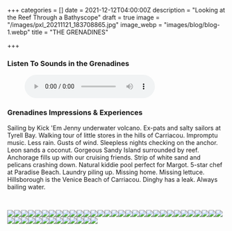 +++
categories = []
date = 2021-12-12T04:00:00Z
description = "Looking at the Reef Through a Bathyscope"
draft = true
image = "/images/pxl_20211121_183708865.jpg"
image_webp = "images/blog/blog-1.webp"
title = "THE GRENADINES"

+++
<p> <p>

### Listen To Sounds in the Grenadines

<figure> <figcaption></figcaption> <audio controls src="/images/nethermead-blog-carriacou-and-sandy-island-audio.mp3"> Your browser does not support the <code>audio</code> element. </audio> </figure> <p>

### Grenadines Impressions & Experiences

<span class="impressions">Sailing by Kick 'Em Jenny underwater volcano. Ex-pats and salty sailors at Tyrell Bay. Walking tour of little stores in the hills of Carriacou. Impromptu music. Less rain. Gusts of wind. Sleepless nights checking on the anchor. Leon sands a coconut. Gorgeous Sandy Island surrounded by reef. Anchorage fills up with our cruising friends. Strip of white sand and pelicans crashing down. Natural kiddie pool perfect for Margot. 5-star chef at Paradise Beach. Laundry piling up. Missing home. Missing lettuce. Hillsborough is the Venice Beach of Carriacou. Dinghy has a leak. Always bailing water.</span>

<br>

![](/images/img_9673.jpg)![](/images/img_9677.jpg)![](/images/img_9717.jpg)![](/images/img_9723.jpg)![](/images/img_9739.jpg)![](/images/img_9774.jpg)![](/images/img_9780.jpg)![](/images/img_9788.jpg)![](/images/img_9810.jpg)![](/images/img_9819.jpg)![](/images/img_9833.jpg)![](/images/img_9836.jpg)![](/images/img_9851.jpg)![](/images/img_9862.jpg)![](/images/img_9900.jpg)![](/images/img_9937.jpg)![](/images/img_9940.jpg)![](/images/img_9942.jpg)![](/images/img_9952.jpg)![](/images/img-20211112-wa0001.jpg)![](/images/img-20211112-wa0002.jpg)![](/images/pxl_20211110_212519285.jpg)![](/images/pxl_20211111_202351581.jpg)![](/images/pxl_20211112_124948470.jpg)![](/images/pxl_20211113_151903455-portrait.jpg)![](/images/pxl_20211113_153558579.jpg)![](/images/pxl_20211114_211626118.jpg)![](/images/pxl_20211115_151405897.jpg)![](/images/pxl_20211118_133428121.jpg)![](/images/pxl_20211118_134350781.jpg)![](/images/pxl_20211119_211152502.jpg)![](/images/pxl_20211119_211401988-2.jpg)![](/images/pxl_20211120_115519563.jpg)![](/images/pxl_20211120_145634117.jpg)![](/images/pxl_20211120_145653442.jpg)![](/images/pxl_20211121_122215849.jpg)![](/images/pxl_20211121_124639390.jpg)![](/images/pxl_20211121_150634409.jpg)![](/images/pxl_20211121_183708865.jpg)![](/images/pxl_20211124_111527961.jpg)![](/images/pxl_20211124_143455778.jpg)![](/images/pxl_20211126_160812117.jpg)![](/images/pxl_20211126_162247813.jpg)![](/images/pxl_20211126_163105634.jpg)